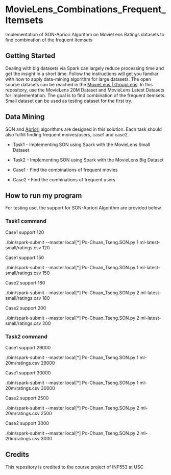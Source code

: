 # MovieLens_Combinations_Frequent_Itemsets

Implementation of SON-Apriori Algorithm on MovieLens Ratings datasets to find combination of the frequent itemsets

## Getting Started

Dealing with big datasets via Spark can largely reduce processing time and get the insight in a short time. Follow the instructions will get you familiar with how to apply data-mining algorithm for large datasets. The open source datasets can be reached in the [MovieLens | GroupLens](https://grouplens.org/datasets/movielens/). In this repository, use the MovieLens 20M Dataset and MovieLens Latest Datasets for implementation. The goal is to find combination of the frequent itemsets. Small dataset can be used as testing dataset for the first try. 

## Data Mining

SON and [Apriori](https://en.wikipedia.org/wiki/Apriori_algorithm) algorithms are designed in this solution. Each task should also fulfill finding frequent moives/users, case1 and case2.

* Task1 - Implementing SON using Spark with the MovieLens Small Dataset

* Task2 - Implementing SON using Spark with the MovieLens Big Dataset

* Case1 - Find the combinations of frequent movies

* Case2 - Find the combinations of frequent users

## How to run my program

For testing use, the support for SON-Apriori Algorithm are provided below. 

### Task1 command

Case1 support 120

./bin/spark-submit --master local[*] Po-Chuan_Tseng.SON.py 1 ml-latest-small/ratings.csv 120

Case1 support 150

./bin/spark-submit --master local[*] Po-Chuan_Tseng.SON.py 1 ml-latest-small/ratings.csv 150

Case2 support 180

./bin/spark-submit --master local[*] Po-Chuan_Tseng.SON.py 2 ml-latest-small/ratings.csv 180

Case2 support 200

./bin/spark-submit --master local[*] Po-Chuan_Tseng.SON.py 2 ml-latest-small/ratings.csv 200

### Task2 command

Case1 support 29000

./bin/spark-submit --master local[*] Po-Chuan_Tseng.SON.py 1 ml-20m/ratings.csv 29000

Case1 support 30000

./bin/spark-submit --master local[*] Po-Chuan_Tseng.SON.py 1 ml-20m/ratings.csv 30000

Case2 support 2500

./bin/spark-submit --master local[*] Po-Chuan_Tseng.SON.py 2 ml-20m/ratings.csv 2500

Case2 support 3000

./bin/spark-submit --master local[*] Po-Chuan_Tseng.SON.py 2 ml-20m/ratings.csv 3000

## Credits

This repository is credited to the course project of INF553 at USC 
